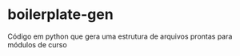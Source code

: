 # boilerplate-gen
Código em python que gera uma estrutura de arquivos prontas para módulos de curso
